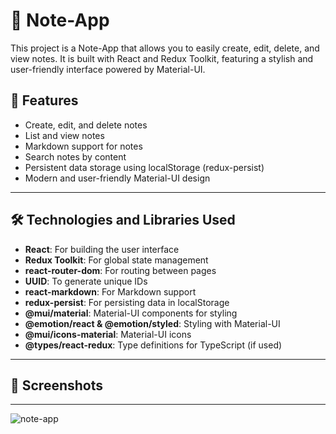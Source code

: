 # 📝 Note-App

This project is a Note-App that allows you to easily create, edit, delete, and view notes. It is built with React and Redux Toolkit, featuring a stylish and user-friendly interface powered by Material-UI.

## 🚀 Features

- Create, edit, and delete notes
- List and view notes
- Markdown support for notes
- Search notes by content
- Persistent data storage using localStorage (redux-persist)
- Modern and user-friendly Material-UI design

---

## 🛠️ Technologies and Libraries Used

- **React**: For building the user interface
- **Redux Toolkit**: For global state management
- **react-router-dom**: For routing between pages
- **UUID**: To generate unique IDs
- **react-markdown**: For Markdown support
- **redux-persist**: For persisting data in localStorage
- **@mui/material**: Material-UI components for styling
- **@emotion/react & @emotion/styled**: Styling with Material-UI
- **@mui/icons-material**: Material-UI icons
- **@types/react-redux**: Type definitions for TypeScript (if used)

---

## 📸 Screenshots

---
![note-app](https://github.com/user-attachments/assets/e2aedcb7-139e-47f3-91bf-801641b51618)



